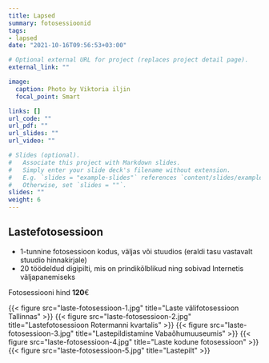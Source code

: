 ```yaml
---
title: Lapsed
summary: fotosessioonid
tags:
- lapsed
date: "2021-10-16T09:56:53+03:00"

# Optional external URL for project (replaces project detail page).
external_link: ""

image:
  caption: Photo by Viktoria iljin
  focal_point: Smart

links: []
url_code: ""
url_pdf: ""
url_slides: ""
url_video: ""

# Slides (optional).
#   Associate this project with Markdown slides.
#   Simply enter your slide deck's filename without extension.
#   E.g. `slides = "example-slides"` references `content/slides/example-slides.md`.
#   Otherwise, set `slides = ""`.
slides: ""
weight: 6
---
```


## Lastefotosessioon 

- 1-tunnine fotosessioon kodus, väljas või stuudios (eraldi tasu vastavalt stuudio hinnakirjale) 
- 20 töödeldud digipilti, mis on prindikõlblikud ning sobivad Internetis väljapanemiseks 

Fotosessiooni hind **120**€ 

{{< figure src="laste-fotosessioon-1.jpg" title="Laste välifotosessioon Tallinnas" >}}
{{< figure src="laste-fotosessioon-2.jpg" title="Lastefotosessioon Rotermanni kvartalis" >}}
{{< figure src="laste-fotosessioon-3.jpg" title="Lastepildistamine Vabaõhumuuseumis" >}}
{{< figure src="laste-fotosessioon-4.jpg" title="Laste kodune fotosessioon" >}}
{{< figure src="laste-fotosessioon-5.jpg" title="Lastepilt" >}}
